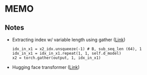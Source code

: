 
# MEMO

## Notes

- Extracting index w/ variable length using gather ([Link](https://medium.com/analytics-vidhya/understanding-indexing-with-pytorch-gather-33717a84ebc4))
   ```
   idx_in_x1 = x2_idx.unsqueeze(-1) # B, sub_seq_len (64), 1
   idx_in_x1 = idx_in_x1.repeat(1, 1, self.d_model)
   x2 = torch.gather(output, 1, idx_in_x1)
   ```
   
- Hugging face transformer ([Link](https://github.com/pytorch/tutorials/issues/719))
